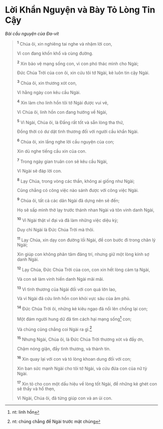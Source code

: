 # Lời Khẩn Nguyện và Bày Tỏ Lòng Tin Cậy

_Bài cầu nguyện của Ða-vít_

> <sup><b>1</b></sup> Chúa ôi, xin nghiêng tai nghe và nhậm lời con,
>
> Vì con đang khốn khổ và cùng đường.
>
> <sup><b>2</b></sup> Xin bảo vệ mạng sống con, vì con phó thác mình cho Ngài;
>
> Ðức Chúa Trời của con ôi, xin cứu tôi tớ Ngài, kẻ luôn tin cậy Ngài.
>
> <sup><b>3</b></sup> Chúa ôi, xin thương xót con,
>
> Vì hằng ngày con kêu cầu Ngài.
>
> <sup><b>4</b></sup> Xin làm cho linh hồn tôi tớ Ngài được vui vẻ,
>
> Vì Chúa ôi, linh hồn con đang hướng về Ngài,
>
> <sup><b>5</b></sup> Vì Ngài, Chúa ôi, là Ðấng rất tốt và sẵn lòng tha thứ,
>
> Đồng thời có dư dật tình thương đối với người cầu khẩn Ngài.
>
> <sup><b>6</b></sup> Chúa ôi, xin lắng nghe lời cầu nguyện của con;
>
> Xin dủ nghe tiếng cầu xin của con.
>
> <sup><b>7</b></sup> Trong ngày gian truân con sẽ kêu cầu Ngài,
>
> Vì Ngài sẽ đáp lời con.
>
> <sup><b>8</b></sup> Lạy Chúa, trong vòng các thần, không ai giống như Ngài;
>
> Cũng chẳng có công việc nào sánh được với công việc Ngài.
>
> <sup><b>9</b></sup> Chúa ôi, tất cả các dân Ngài đã dựng nên sẽ đến;
>
> Họ sẽ sấp mình thờ lạy trước thánh nhan Ngài và tôn vinh danh Ngài,
>
> <sup><b>10</b></sup> Vì Ngài thật vĩ đại và đã làm những việc diệu kỳ;
>
> Duy chỉ Ngài là Ðức Chúa Trời mà thôi.
>
> <sup><b>11</b></sup> Lạy Chúa, xin dạy con đường lối Ngài, để con bước đi trong chân lý Ngài;
>
> Xin giúp con không phân tâm đãng trí, nhưng giữ một lòng kính sợ danh Ngài.
>
> <sup><b>12</b></sup> Lạy Chúa, Ðức Chúa Trời của con, con xin hết lòng cảm tạ Ngài,
>
> Và con sẽ làm vinh hiển danh Ngài mãi mãi.
>
> <sup><b>13</b></sup> Vì tình thương của Ngài đối với con quá lớn lao,
>
> Và vì Ngài đã cứu linh hồn con khỏi vực sâu của âm phủ.
>
> <sup><b>14</b></sup> Ðức Chúa Trời ôi, những kẻ kiêu ngạo đã nổi lên chống lại con;
>
> Một đám người hung dữ đã tìm cách hại mạng sống[^1-69365d93-4d61-407f-b404-c022364eab95] con;
>
> Và chúng cũng chẳng coi Ngài ra gì.[^2-69365d93-4d61-407f-b404-c022364eab95]
>
> <sup><b>15</b></sup> Nhưng Ngài, Chúa ôi, là Ðức Chúa Trời thương xót và đầy ơn,
>
> Chậm nóng giận, đầy tình thương, và thành tín.
>
> <sup><b>16</b></sup> Xin quay lại với con và tỏ lòng khoan dung đối với con;
>
> Xin ban sức mạnh Ngài cho tôi tớ Ngài, và cứu đứa con của nữ tỳ Ngài.
>
> <sup><b>17</b></sup> Xin tỏ cho con một dấu hiệu về lòng tốt Ngài, để những kẻ ghét con sẽ thấy và hổ thẹn,
>
> Vì Ngài, Chúa ôi, đã từng giúp con và an ủi con.

[^1-69365d93-4d61-407f-b404-c022364eab95]: nt: linh hồn

[^2-69365d93-4d61-407f-b404-c022364eab95]: nt: chúng chẳng để Ngài trước mặt chúng
